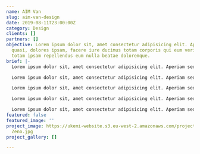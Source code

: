 ```yaml
---
name: AIM Van
slug: aim-van-design
date: 2019-08-11T23:00:00Z
category: Design
clients: []
partners: []
objective: Lorem ipsum dolor sit, amet consectetur adipisicing elit. Aperiam sed provident
  quasi, dolores ipsam, facere iure ducimus totam corporis qui eum veritatis. Accusantium
  totam ipsam repellendus eum nulla beatae doloremque.
brief: |-
  Lorem ipsum dolor sit, amet consectetur adipisicing elit. Aperiam sed provident quasi, dolores ipsam, facere iure ducimus totam corporis qui eum veritatis. Accusantium totam ipsam repellendus eum nulla beatae doloremque.

  Lorem ipsum dolor sit, amet consectetur adipisicing elit. Aperiam sed provident quasi, dolores ipsam, facere iure ducimus totam corporis qui eum veritatis. Accusantium totam ipsam repellendus eum nulla beatae doloremque.

  Lorem ipsum dolor sit, amet consectetur adipisicing elit. Aperiam sed provident quasi, dolores ipsam, facere iure ducimus totam corporis qui eum veritatis. Accusantium totam ipsam repellendus eum nulla beatae doloremque.

  Lorem ipsum dolor sit, amet consectetur adipisicing elit. Aperiam sed provident quasi, dolores ipsam, facere iure ducimus totam corporis qui eum veritatis. Accusantium totam ipsam repellendus eum nulla beatae doloremque.

  Lorem ipsum dolor sit, amet consectetur adipisicing elit. Aperiam sed provident quasi, dolores ipsam, facere iure ducimus totam corporis qui eum veritatis. Accusantium totam ipsam repellendus eum nulla beatae doloremque.
featured: false
featured_image: ''
project_image: https://ukemi-website.s3.eu-west-2.amazonaws.com/projects/Cat Balance
  Zeno.jpg
project_gallery: []

---
```


